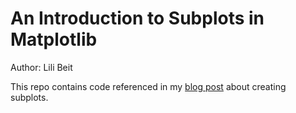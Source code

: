 # An Introduction to Subplots in Matplotlib

Author: Lili Beit

This repo contains code referenced in my [blog post](https://medium.com/analytics-vidhya/an-introduction-to-subplots-in-matplotlib-b8b4821b47d1) about creating subplots.


